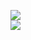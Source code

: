 [![](https://img.shields.io/badge/Made%20With-Github%20Spray-lightgrey.svg?style=for-the-badge&logo=github)](https://github.com/Annihil/github-spray#16714)  
[![](https://i.imgur.com/2DrTn0Z.gif)](https://github.com/Annihil/github-spray)